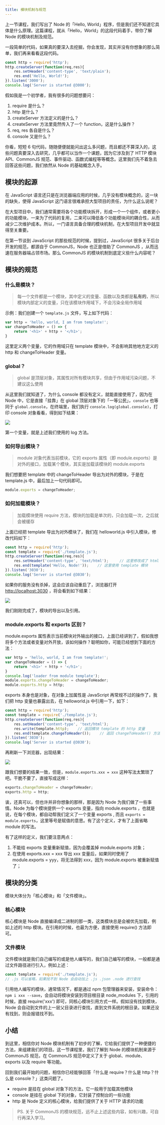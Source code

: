 ```yaml
---
title: 模块机制与规范
---
```


上一节课程，我们写出了 Node 的「Hello, World」程序，但是我们还不知道它具体是什么原理。这篇课程，就从「Hello，World」的这段代码着手，带你了解 Node 的模块机制及规范。

一段简单的代码，如果真的要深入去挖掘，你会发现，其实并没有你想象的那么简单，我们再来看看这段代码。

```javascript
const http = require('http');
http.createServer(function(req,res){
    res.setHeader('content-type', 'text/plain');
    res.end('Hello, World!');
}).listen('3000');
console.log('Server is started @3000');
```

假如我是一个初学者，我有很多的问题想要问：

1. require 是什么？
2. http  是什么？
3. createServer 方法定义的是什么？
4. createServer 方法里竟然传入了一个 function，这是什么操作？
5. req, res 各自是什么？
6. console 又是什么？

你看，短短 6 句代码，随随便便就能问出这么多问题，而且都还不算深入的，这些问题真要深入去研究，几乎都可以当作一个课题，因为它涉及到了 HTTP 模块 API、CommonJS 规范、事件驱动、函数式编程等等概念。这里我们先不着急去回答这些问题，我们依然从 Node 的基础概念入手。

## 模块的起源

在 JavaScript 语言还只是在浏览器端应用的时候，几乎没有模块概念的，这一块的缺失，使得 JavaScript 这门语言很难承担大型项目的责任，为什么这么说呢？

在大型项目中，我们通常需要将各个功能模块拆开，形成一个一个组件，或者更小的功能模块，一来为了代码的复用，二来可以降低各个功能模块间的耦合性，从而减少二次维护成本。所以，一门语言具备合理的模块机制，在大型项目开发中就显得至关重要。

在第一节谈到 JavaScript 的那些规范的时候，提到过，JavaScript 很多关于后台开发的规范，都源自于 CommonJS，Node 也正是借助了 CommonJS ，从而迅速在服务器端占领市场。那么 CommonJS 的模块机制到底定义些什么内容呢？

## 模块的规范

### 什么是模块？

> 每一个文件都是一个模块，其中定义的变量、函数以及类都是**私有的**，所以模块内部定义的变量，只在该模块作用域下，不会污染全局作用域

示例：我们创建一个 `template.js` 文件，写上如下代码：

```javascript
var http = 'hello, world, I am from template!';
var changeToHeader = () => {
    return '<h1>' + http + '</h1>';
}
```

这里定义两个变量，它的作用域只在 template 模块中，不会影响其他地方定义的 http 和 changeToHeader 变量。

### global？

> global 是顶层对象，其属性对所有模块共享，但由于作用域污染问题，不建议这么使用

从这里我们就知道了，为什么 console 都没有定义，就能直接使用了，因为在 Node 中，它是直接「挂靠」在 global 顶层对象下的「一等公民」，`console` 也等同于 `global.console`，在终端里，我们执行 `console.log(global.console)`，打印 console 对象看看，得到如下结果：

![](./_image/2019-03-20-21-18-39.png)

第一个变量，就是上述我们使用的 log 方法。

### 如何导出模块？

> module 对象代表当前模块，它的 exports 属性（即 module.exports）是对外的接口，加载某个模块，其实是加载该模块的 module.exports

我们想要把 template 中的 changeToHeader 导出为对外的模块，于是在 template.js 中，最后加上一句代码即可。

```javascript
module.exports = changeToHeader;
```

### 如何加载模块？

> 加载模块使用 require 方法，模块的加载是单次的，只会加载一次，之后就会被缓存

上面已经把 template 导出为对外模块了，我们在 helloworld.js 中引入模块，修改代码如下：

```javascript
const http = require('http');
const template = require('./template.js');
http.createServer(function(req,res){
    res.setHeader('content-type', 'text/html');     // 这里修改成了 html
    res.end(template('Hello, Node!'));    // 这里使用 template 模块
}).listen('3030');
console.log('Server is started @3030');
```

如果你的服务没有杀掉，这会应该自动重启了，浏览器打开 [http://localhost:3030](http://localhost:3030) ，将会看到如下结果：

![](./_image/2019-03-20-22-37-43.png)

我们刚刚完成了，模块的导出以及引用。

### module.exports 和 exports 区别？

module.exports 属性表示当前模块对外输出的接口，上面已经讲到了，假如我想将多个方法或者变量对外开放，该如何操作？聪明如你，可能已经想到下面的方法：

```javascript
var http = 'hello, world, I am from template!';
var changeToHeader = () => {
    return '<h1>' + http + '</h1>';
}
console.log('loader from module template');
module.exports.changeToHeader = changeToHeader;
module.exports.http = http;
```

exports 本身也是对象，在对象上加属性是 JavaScript 再常规不过的操作了，我们把 http 变量也暴露出去，在 helloworld.js 中引用一下，如下：

```javascript
const http = require('http');
const template = require('./template.js');
http.createServer(function(req,res){
    res.setHeader('content-type', 'text/html');
    res.write(template.http);    // 返回模块 template 的 http 变量
    res.end(template.changeToHeader());    // 返回 changeToHeader() 方法
}).listen('3030');
console.log('Server is started @3030');
```

再刷新一下浏览器，出现结果：

![](./_image/2019-03-20-23-16-29.png)

跟我们想要的结果一致，但是，`module.exports.xxx = xxx` 这种写法太繁琐了吧。干脆不要了，直接写成这样：

```javascript
exports.changeToHeader = changeToHeader;
exports.http = http;
```

诶，还真可以，但也许并非你想象的那样，那是因为 Node 为我们做了一些事情。Node 为每个模块提供一个 exports 变量，指向 module.exports ，也就是说，在每个模块，都自动帮我们定义了一个变量 exports , 而且 `exports = module.exports`，这里等号是赋值的意思。有了这个定义，才有了上面省略 module 的写法。

有了这样的定义，我们要注意两点：

1. 不能给 exports 变量重新赋值，因为会覆盖掉 module.exports 对象；
2. 在使用 exports.xxx = xxx 导出 xxx 变量后，如果同时使用了 module.exports = yyy，将无法得到 xxx，因为 module.exports 被重新赋值了；

## 模块的分类

模块大体分为「核心模块」和「文件模块」。

### 核心模块

核心模块是 Node 直接编译成二进制的那一类，这类模块总是会被优先加载，例如上述的 http 模块。在引用的时候，也最为方便，直接使用 require\(\) 方法即可。

### 文件模块

文件模块就是我们自己编写的或是他人编写的，我们自己编写的模块，一般都是通过文件路径进行引入，例如上述：

```javascript
const template = require('./template.js');    
// .js 可以省略，如果找不到 Node 会自动加上 .js .json .node 进行查找
```

引用他人编写的模块，通常情况下，都是通过 npm 包管理器来安装，安装命令：`npm i xxx --save`，会自动将模块安装到项目根目录 node\_modules 下，引用的时候，直接 require\('xxx'\) 即可，同核心模块引用方式一样。假如没有找到模块，Node 会自动到文件的上一层父目录进行查找，直到文件系统的根目录。如果还没有找到，则会报错找不到。

## 小结

到这里，相信你对 Node 模块机制有了初步的了解，它给我们提供了一种便捷的方法，来组建我们的项目。这一节课程里，我们了解到 Node 的模块机制来源于 CommonJS 规范，在 CommonJS 规范中定义了关于 global、module、exports 以及 require 等功能。

回到我们最开始的问题，相信你已经能够回答「什么是 require？什么是 http？什么是 console？」这类问题了。

* require 是挂在 global 对象下的方法，它一般用于加载其他模块
* console 是挂在 global 下的对象，它封装了控制台的一些功能
* http 是 Node 定义的核心模块，给我们提供了关于 HTTP 请求的功能

> PS. 关于 CommonJS 的模块规范，远不止上述这些内容，如有兴趣，可自行再深入学习。

